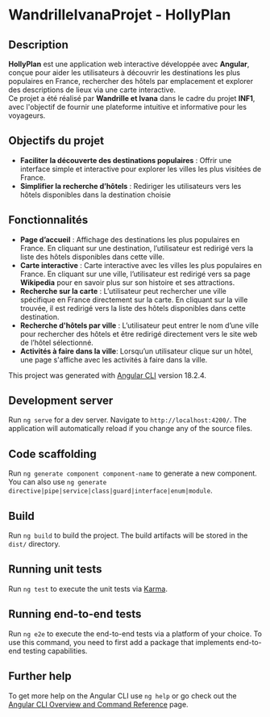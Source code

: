 # WandrilleIvanaProjet - HollyPlan

## Description

**HollyPlan** est une application web interactive développée avec **Angular**, conçue pour aider les utilisateurs à découvrir les destinations les plus populaires en France, rechercher des hôtels par emplacement et explorer des descriptions de lieux via une carte interactive.  
Ce projet a été réalisé par **Wandrille et Ivana** dans le cadre du projet **INF1**, avec l'objectif de fournir une plateforme intuitive et informative pour les voyageurs.

## Objectifs du projet

- **Faciliter la découverte des destinations populaires** : Offrir une interface simple et interactive pour explorer les villes les plus visitées de France.
- **Simplifier la recherche d’hôtels** : Rediriger les utilisateurs vers les hôtels disponibles dans la destination choisie

## Fonctionnalités

- **Page d’accueil** : Affichage des destinations les plus populaires en France. En cliquant sur une destination, l’utilisateur est redirigé vers la liste des hôtels disponibles dans cette ville.
- **Carte interactive** : Carte interactive avec les villes les plus populaires en France. En cliquant sur une ville, l’utilisateur est redirigé vers sa page **Wikipedia** pour en savoir plus sur son histoire et ses attractions.
- **Recherche sur la carte** : L’utilisateur peut rechercher une ville spécifique en France directement sur la carte. En cliquant sur la ville trouvée, il est redirigé vers la liste des hôtels disponibles dans cette destination.
- **Recherche d'hôtels par ville** : L’utilisateur peut entrer le nom d’une ville pour rechercher des hôtels et être redirigé directement vers le site web de l’hôtel sélectionné.
- **Activités à faire dans la ville**: Lorsqu’un utilisateur clique sur un hôtel, une page s'affiche avec les activités à faire dans la ville.
  


This project was generated with [Angular CLI](https://github.com/angular/angular-cli) version 18.2.4.

## Development server

Run `ng serve` for a dev server. Navigate to `http://localhost:4200/`. The application will automatically reload if you change any of the source files.

## Code scaffolding

Run `ng generate component component-name` to generate a new component. You can also use `ng generate directive|pipe|service|class|guard|interface|enum|module`.

## Build

Run `ng build` to build the project. The build artifacts will be stored in the `dist/` directory.

## Running unit tests

Run `ng test` to execute the unit tests via [Karma](https://karma-runner.github.io).

## Running end-to-end tests

Run `ng e2e` to execute the end-to-end tests via a platform of your choice. To use this command, you need to first add a package that implements end-to-end testing capabilities.

## Further help

To get more help on the Angular CLI use `ng help` or go check out the [Angular CLI Overview and Command Reference](https://angular.dev/tools/cli) page.
